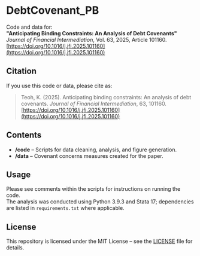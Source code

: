 # DebtCovenant_PB

Code and data for:  
**"Anticipating Binding Constraints: An Analysis of Debt Covenants"**  
*Journal of Financial Intermediation*, Vol. 63, 2025, Article 101160.  
[https://doi.org/10.1016/j.jfi.2025.101160](https://doi.org/10.1016/j.jfi.2025.101160)  

## Citation

If you use this code or data, please cite as:

> Teoh, K. (2025). Anticipating binding constraints: An analysis of debt covenants. *Journal of Financial Intermediation*, 63, 101160. [https://doi.org/10.1016/j.jfi.2025.101160](https://doi.org/10.1016/j.jfi.2025.101160)  

## Contents

- **/code** – Scripts for data cleaning, analysis, and figure generation.  
- **/data** – Covenant concerns measures created for the paper.  

## Usage

Please see comments within the scripts for instructions on running the code.  
The analysis was conducted using Python 3.9.3 and Stata 17; dependencies are listed in `requirements.txt` where applicable.

## License

This repository is licensed under the MIT License – see the [LICENSE](LICENSE) file for details.
